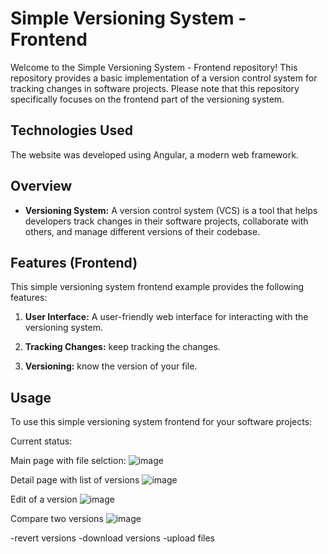 # Simple Versioning System - Frontend

Welcome to the Simple Versioning System - Frontend repository! This repository provides a basic implementation of a version control system for tracking changes in software projects. Please note that this repository specifically focuses on the frontend part of the versioning system.

## Technologies Used

The website was developed using Angular, a modern web framework.

## Overview

- **Versioning System:** A version control system (VCS) is a tool that helps developers track changes in their software projects, collaborate with others, and manage different versions of their codebase.

## Features (Frontend)

This simple versioning system frontend example provides the following features:

1. **User Interface:** A user-friendly web interface for interacting with the versioning system.

2. **Tracking Changes:** keep tracking the changes.

3. **Versioning:** know the version of your file.

## Usage

To use this simple versioning system frontend for your software projects:

Current status: 

Main page with file selction: 
![image](https://user-images.githubusercontent.com/83819501/215338447-cb17ff8e-4fcd-441f-be34-2abf01b5e2d7.png)

Detail page with list of versions 
![image](https://user-images.githubusercontent.com/83819501/215338476-ed5a116e-6c98-4b0d-945b-a2bc44b386f0.png)

Edit of a version 
![image](https://user-images.githubusercontent.com/83819501/215338527-b9402ee6-9f74-4602-9501-a800a5b5fada.png)

Compare two versions 
![image](https://user-images.githubusercontent.com/83819501/215338557-27e5fff3-4a4b-44c6-af37-ae04ed128e93.png)

-revert versions 
-download versions
-upload files 
